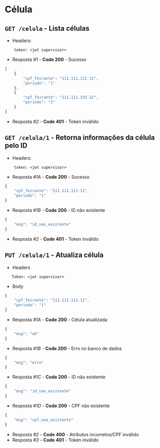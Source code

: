 # Célula

## ```GET /celula``` - Lista células

- Headers: 
```
    token: <jwt supervisor>
```

- Resposta *#1* - **Code 200** - Sucesso
```javascript
[
    {
        "cpf_feirante": "111.111.111-11",
        "periodo": "1"
    },
    {
        "cpf_feirante": "111.111.333-22",
        "periodo": "2"
    }
]
```
- Resposta *#2* - **Code 401** - Token inválido

## ```GET /celula/1``` - Retorna informações da célula pelo ID
 - Headers: 
```
    token: <jwt supervisor>
```

- Resposta *#1A* - **Code 200** - Sucesso
```javascript
{
    "cpf_feirante": "111.111.111-11",
    "periodo": "1"
}
```
- Resposta *#1B* - **Code 200** - ID não existente
```javascript
{
    "msg": "id_nao_existente"
}
```
- Resposta *#2* - **Code 401** - Token inválido

## ```PUT /celula/1``` - Atualiza célula
- Headers

 ```
    Token: <jwt supervisor>
 ```

- Body

```javascript
{
    "cpf_feirante": "111.111.111-11",
    "periodo": "1"
}
```

- Resposta *#1A* - **Code 200** - Célula atualizada
```javascript
{
    "msg": "ok"
}
```
- Resposta *#1B* - **Code 200** - Erro no banco de dados
```javascript
{
    "msg": "erro"
}
```
- Resposta *#1C* - **Code 200** - ID não existente
```javascript
{
    "msg": "id_nao_existente"
}
```
- Resposta *#1D* - **Code 200** - CPF não existente
```javascript
{
    "msg": "cpf_nao_existente"
}
```
- Resposta *#2* - **Code 400** - Atributos incorretos/CPF inválido
- Resposta *#3* - **Code 401** - Token inválido
